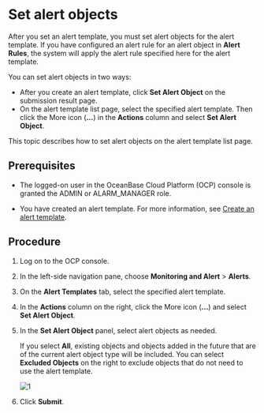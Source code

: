 # Set alert objects

After you set an alert template, you must set alert objects for the alert template. If you have configured an alert rule for an alert object in **Alert Rules**, the system will apply the alert rule specified here for the alert template.

You can set alert objects in two ways:

* After you create an alert template, click **Set Alert Object** on the submission result page.
* On the alert template list page, select the specified alert template. Then click the More icon (**...**) in the **Actions** column and select **Set Alert Object**.

This topic describes how to set alert objects on the alert template list page.

## Prerequisites

* The logged-on user in the OceanBase Cloud Platform (OCP) console is granted the ADMIN or ALARM_MANAGER role.

* You have created an alert template. For more information, see [Create an alert template](../400.manage-alert-templates/100.create-an-alert-template.md).

## Procedure

1. Log on to the OCP console.

2. In the left-side navigation pane, choose **Monitoring and Alert** > **Alerts**.

3. On the **Alert Templates** tab, select the specified alert template.

4. In the **Actions** column on the right, click the More icon (**...**) and select **Set Alert Object**.

5. In the **Set Alert Object** panel, select alert objects as needed.

   If you select **All**, existing objects and objects added in the future that are of the current alert object type will be included. You can select **Excluded Objects** on the right to exclude objects that do not need to use the alert template.

   ![1](https://obbusiness-private.oss-cn-shanghai.aliyuncs.com/doc/img/ocp/401/%E8%AE%BE%E7%BD%AE%E5%91%8A%E8%AD%A6%E5%AF%B9%E8%B1%A12.png)

6. Click **Submit**.
